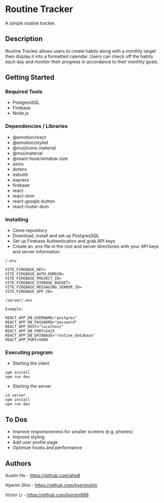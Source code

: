 # Routine Tracker

A simple routine tracker.

## Description

Routine Tracker allows users to create habits along with a monthly target then display it into a formatted calendar. Users can check off the habits each day and monitor their progress in accordance to their monthly goals.

## Getting Started

### Required Tools
* PostgresSQL
* Firebase
* Node.js

### Dependencies / Libraries
* @emotion/react
* @emotion/styled
* @mui/icons-material
* @mui/material
* @react-hook/window-size
* axios
* dotenv
* esbuild
* express
* firebase
* react
* react-dom
* react-google-button
* react-router-dom


### Installing

* Clone repository 
* Download, install and set up PostgresSQL
* Set up Firebase Authentication and grab API keys
* Create an .env file in the root and server directories with your API keys and server information
```
/.env

VITE_FIREBASE_KEY=
VITE_FIREBASE_AUTH_DOMAIN=
VITE_FIREBASE_PROJECT_ID=
VITE_FIREBASE_STORAGE_BUCKET=
VITE_FIREBASE_MESSAGING_SENDER_ID=
VITE_FIREBASE_APP_ID=
```
```
/server/.env

Example:

REACT_APP_DB_USERNAME="postgres"
REACT_APP_DB_PASSWORD="password"
REACT_APP_HOST="localhost"
REACT_APP_DB_PORT=5433
REACT_APP_DB_DATABASE="routine_database"
REACT_APP_PORT=5000
```


### Executing program
 
* Starting the client
```
npm install
npm run dev
```
* Starting the server
```
cd server
npm install
npm run dev
```


## To Dos
* Improve responsiveness for smaller screens (e.g. phones)
* Improve styling
* Add user profile page
* Optimize hooks and performance


## Authors

Austin He - https://github.com/ahe8

Hyerim Shin - https://github.com/hyerimshin

Victor Li - https://github.com/livictor888

